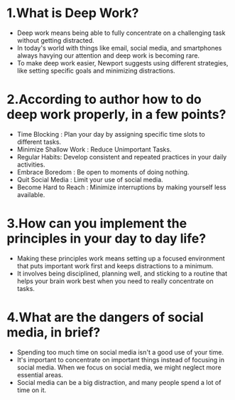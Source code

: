 # 1.What is Deep Work?
* Deep work means being able to fully concentrate on a challenging task without getting distracted.
* In today's world with things like email, social media, and smartphones always havying our attention and deep work is becoming rare.
* To make deep work easier, Newport suggests using different strategies, like setting specific goals and minimizing distractions.
# 2.According to author how to do deep work properly, in a few points?
* Time Blocking : Plan your day by assigning specific time slots to different tasks.
* Minimize Shallow Work : Reduce Unimportant Tasks.
* Regular Habits: Develop consistent and repeated practices in your daily activities.
* Embrace Boredom : Be open to moments of doing nothing.
* Quit Social Media :  Limit your use of social media.
* Become Hard to Reach : Minimize interruptions by making yourself less available.
# 3.How can you implement the principles in your day to day life?
* Making these principles work means setting up a focused environment that puts important work first and keeps distractions to a minimum.
* It involves being disciplined, planning well, and sticking to a routine that helps your brain work best when you need to really concentrate on tasks.
# 4.What are the dangers of social media, in brief?
* Spending too much time on social media isn't a good use of your time.
* It's important to concentrate on important things instead of focusing in social media. When we focus on social media, we might neglect more essential areas.
* Social media can be a big distraction, and many people spend a lot of time on it.
